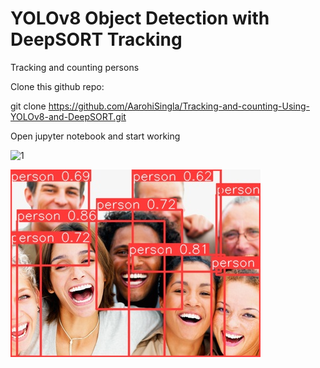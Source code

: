 # YOLOv8 Object Detection with DeepSORT Tracking
Tracking and counting persons


Clone this github repo: 

git clone https://github.com/AarohiSingla/Tracking-and-counting-Using-YOLOv8-and-DeepSORT.git

Open jupyter notebook and start working


![1](https://github.com/AarohiSingla/Tracking-and-counting-Using-YOLOv8-and-DeepSORT/assets/60029146/a1057b86-fcd7-412c-b7b0-583101cf91b6)

![2](https://github.com/Aleksandr62aa/Object_Tracking_DeepSORT_YOLOv8/blob/main/Persons.jpg)




